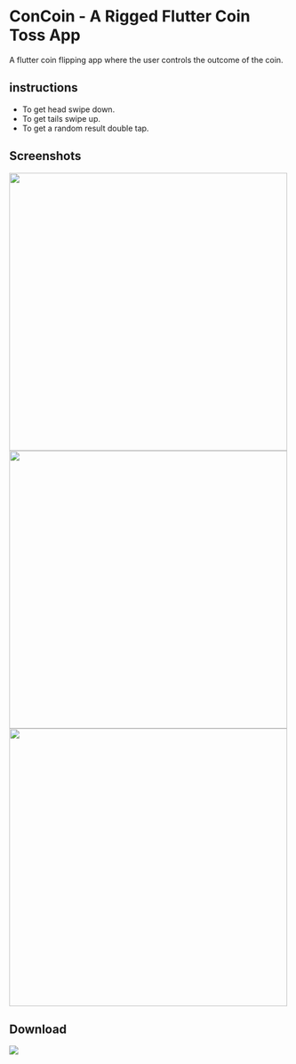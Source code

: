 # ConCoin - A Rigged Flutter Coin Toss App

A flutter coin flipping app where the user controls the outcome of the coin.
## instructions

- To get head swipe down.
- To get tails swipe up.
- To get a random result double tap.


## Screenshots
<div>
<img src="https://user-images.githubusercontent.com/38810886/132952873-53018d75-7325-4542-8c04-d29ef027dac3.gif" height="500">
<img src="https://user-images.githubusercontent.com/38810886/132951438-d91da41f-3c0a-458b-846e-10af5878b3fa.png" height="500">
<img src="https://user-images.githubusercontent.com/38810886/132951234-0dbe1abe-3df6-4cf9-b2e1-c20a17d2a386.png" height="500">
</div>




## Download
<a href='https://play.google.com/store/apps' ><img src="https://user-images.githubusercontent.com/38810886/132952974-8ff8f806-e06e-4ed3-b7f6-5c016d6bcb03.png"></a>


